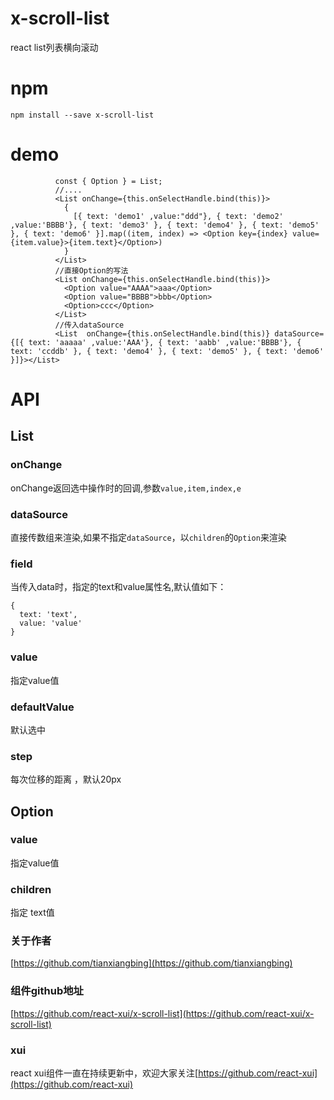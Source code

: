 # x-scroll-list
react list列表横向滚动
# npm 
    npm install --save x-scroll-list
# demo
```
          const { Option } = List;
          //....
          <List onChange={this.onSelectHandle.bind(this)}>
            {
              [{ text: 'demo1' ,value:"ddd"}, { text: 'demo2' ,value:'BBBB'}, { text: 'demo3' }, { text: 'demo4' }, { text: 'demo5' }, { text: 'demo6' }].map((item, index) => <Option key={index} value={item.value}>{item.text}</Option>)
            }
          </List>
          //直接Option的写法
          <List onChange={this.onSelectHandle.bind(this)}>
            <Option value="AAAA">aaa</Option>
            <Option value="BBBB">bbb</Option>
            <Option>ccc</Option>
          </List>
          //传入dataSource
          <List  onChange={this.onSelectHandle.bind(this)} dataSource={[{ text: 'aaaaa' ,value:'AAA'}, { text: 'aabb' ,value:'BBBB'}, { text: 'ccddb' }, { text: 'demo4' }, { text: 'demo5' }, { text: 'demo6' }]}></List>
```
# API
## List
### onChange
onChange返回选中操作时的回调,参数`value,item,index,e`
### dataSource
直接传数组来渲染,如果不指定`dataSource`，以`children`的`Option`来渲染
### field
当传入data时，指定的text和value属性名,默认值如下：
```
{
  text: 'text',
  value: 'value'
}
```
### value
指定value值
### defaultValue
默认选中
### step
每次位移的距离 ，默认20px
## Option
### value
指定value值
### children
指定 text值
### 关于作者
[https://github.com/tianxiangbing](https://github.com/tianxiangbing)

### 组件github地址
[https://github.com/react-xui/x-scroll-list](https://github.com/react-xui/x-scroll-list)


### xui
react xui组件一直在持续更新中，欢迎大家关注[https://github.com/react-xui](https://github.com/react-xui)